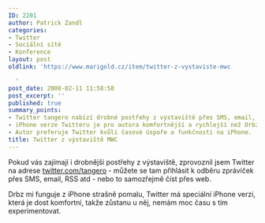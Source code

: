 ```yaml
---
ID: 2201
author: Patrick Zandl
categories:
- Twitter
- Sociální sítě
- Konference
layout: post
oldlink: 'https://www.marigold.cz/item/twitter-z-vystaviste-mwc

  '
post_date: 2008-02-11 11:58:58
post_excerpt: ''
published: true
summary_points:
- Twitter tangero nabízí drobné postřehy z výstaviště přes SMS, email, RSS.
- iPhone verze Twitteru je pro autora komfortnější a rychlejší než Drbz.
- Autor preferuje Twitter kvůli časové úspoře a funkčnosti na iPhone.
title: Twitter z výstaviště MWC
---
```


Pokud vás zajímají i drobnější postřehy z výstaviště, zprovoznil jsem Twitter na adrese <a href="http://www.twitter.com/tangero">twitter.com/tangero</a> - můžete se tam přihlásit k odběru zpráviček přes SMS, email, RSS atd - nebo to samozřejmě číst přes web. 

Drbz mi funguje z iPhone strašně pomalu, Twitter má speciální iPhone verzi, která je dost komfortní, takže zůstanu u něj, nemám moc času s tím experimentovat.